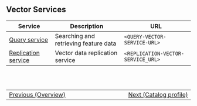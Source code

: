 ## Vector Services <!-- {docsify-ignore} -->
| Service | Description | URL |
|-|-|-|
| [Query service](/getting-started/vector/services/query_service.md) | Searching and retrieving feature data | `<QUERY-VECTOR-SERVICE-URL>` |
| [Replication service](/getting-started/vector/services/replication_service.md) | Vector data replication service | `<REPLICATION-VECTOR-SERVICE_URL>` |

<br/>
<br/>
<table style=" width: 100%; display: table !important;">
    <tbody>
        <tr>
            <td align="left">
                <a href="#/getting-started/vector/vector_overview">Previous (Overview)</a>
            </td>
            <td align="right">
                <a href="#/catalog-information/v1_0/raster_profile">Next (Catalog profile)</a>
            </td>
        </tr>
    </tbody>
</table>